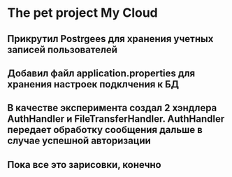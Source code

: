 # The pet project My Cloud
## Прикрутил Postrgees для хранения учетных записей пользователей
## Добавил файл application.properties для хранения настроек подклчения к БД
## В качестве эксперимента создал 2 хэндлера AuthHandler и FileTransferHandler. AuthHandler передает обработку сообщения дальше в случае успешной авторизации
## Пока все это зарисовки, конечно